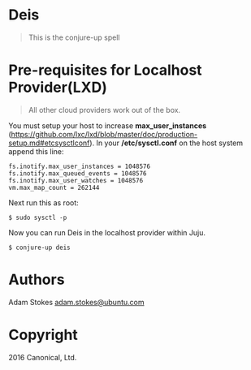 # Deis
> This is the conjure-up spell

# Pre-requisites for Localhost Provider(LXD)

> All other cloud providers work out of the box.

You must setup your host to increase **max_user_instances** (https://github.com/lxc/lxd/blob/master/doc/production-setup.md#etcsysctlconf). In your **/etc/sysctl.conf** on the host system append this line:

```
fs.inotify.max_user_instances = 1048576
fs.inotify.max_queued_events = 1048576
fs.inotify.max_user_watches = 1048576
vm.max_map_count = 262144
```

Next run this as root:

```
$ sudo sysctl -p
```

Now you can run Deis in the localhost provider within Juju.

```
$ conjure-up deis
```

# Authors

Adam Stokes <adam.stokes@ubuntu.com>

# Copyright

2016 Canonical, Ltd.
